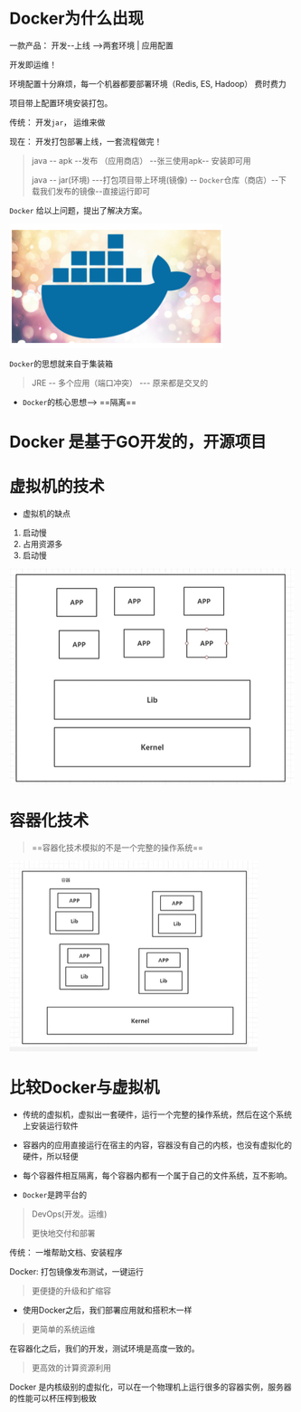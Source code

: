 # Docker为什么出现

一款产品： 开发--上线 -->两套环境 | 应用配置

开发即运维！

环境配置十分麻烦，每一个机器都要部署环境（Redis, ES, Hadoop） 费时费力

项目带上配置环境安装打包。



传统： 开发`jar`， 运维来做

现在： 开发打包部署上线，一套流程做完！

> java -- apk --发布 （应用商店） --张三使用apk-- 安装即可用
>
> java -- jar(环境) ---打包项目带上环境(镜像) -- `Docker`仓库（商店）--下载我们发布的镜像--直接运行即可

`Docker` 给以上问题，提出了解决方案。

![image-20210322154410541](./pics/image-20210322154410541.png)

`Docker`的思想就来自于集装箱

>  JRE -- 多个应用（端口冲突） --- 原来都是交叉的

* `Docker`的核心思想--> ==隔离==



# Docker 是基于GO开发的，开源项目



# 虚拟机的技术

* 虚拟机的缺点

1. 启动慢
2. 占用资源多
3. 启动慢

![image-20210322163348893](./pics/image-20210322163348893.png)



# 容器化技术

>  ==容器化技术模拟的不是一个完整的操作系统==

![image-20210322163605464](./pics/image-20210322163605464.png)

# 比较Docker与虚拟机

* 传统的虚拟机，虚拟出一套硬件，运行一个完整的操作系统，然后在这个系统上安装运行软件

* 容器内的应用直接运行在宿主的内容，容器没有自己的内核，也没有虚拟化的硬件，所以轻便

* 每个容器件相互隔离，每个容器内都有一个属于自己的文件系统，互不影响。

* `Docker`是跨平台的

  

> DevOps(开发。运维)
>
> 更快地交付和部署

传统： 一堆帮助文档、安装程序

Docker: 打包镜像发布测试，一键运行

> 更便捷的升级和扩缩容

* 使用Docker之后，我们部署应用就和搭积木一样

> 更简单的系统运维

在容器化之后，我们的开发，测试环境是高度一致的。

> 更高效的计算资源利用

Docker 是内核级别的虚拟化，可以在一个物理机上运行很多的容器实例，服务器的性能可以杯压榨到极致



